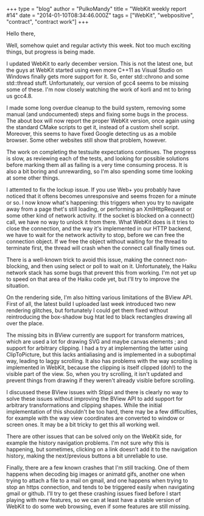 +++
type = "blog"
author = "PulkoMandy"
title = "WebKit weekly report #14"
date = "2014-01-10T08:34:46.000Z"
tags = ["WebKit", "webpositive", "contract", "contract work"]
+++

Hello there,

Well, somehow quiet and regular activty this week. Not too much exciting things, but progress is being made.

I updated WebKit to early december version. This is not the latest one, but the guys at WebKit started using even more C++11 as Visual Studio on Windows finally gets more support for it. So, enter std::chrono and some std::thread stuff. Unfortunately, our version of gcc4 seems to be missing some of these. I'm now closely watching the work of korli and mt to bring us gcc4.8.

I made some long overdue cleanup to the build system, removing some manual (and undocumented) steps and fixing some bugs in the process. The about box will now report the proper WebKit version, once again using the standard CMake scripts to get it, instead of a custom shell script. Moreover, this seems to have fixed Google detecting us as a mobile browser. Some other websites still show that problem, however.

The work on completing the testsuite expectations continues. The progress is slow, as reviewing each of the tests, and looking for possible solutions before marking them all as failing is a very time consuming process. It is also a bit boring and unrewarding, so I'm also spending some time looking at some other things.

I attemted to fix the lockup issue. If you use Web+ you probably have noticed that it oftens becomes unresponsive and seems frozen for a minute or so. I now know what's happening: this triggers when you try to navigate away from a page thet's still loading, or performing an XmlHttpRequest or some other kind of network activity. If the socket is blocked on a connect() call, we have no way to unlock it from there. What WebKit does is it tries to close the connection, and the way it's implemented in our HTTP backend, we have to wait for the network activity to stop, before we can free the connection object. If we free the object without waiting for the thread to terminate first, the thread will crash when the connect call finally times out.

There is a well-known trick to avoid this issue, making the connect non-blocking, and then using select or poll to wait on it. Unfortunately, the Haiku network stack has some bugs that prevent this from working. I'm not yet up to speed on that area of the Haiku code yet, but I'll try to improve the situation.

On the rendering side, I'm also hitting various limitations of the BView API. First of all, the latest build I uploaded last week introduced two new rendering glitches, but fortunately I could get them fixed without reintroducing the box-shadow bug htat led to black rectangles drawing all over the place.

The missing bits in BView currently are support for transform matrices, which are used a lot for drawing SVG and maybe canvas elements ; and support for arbitrary clipping. I had a try at implementing the latter using ClipToPicture, but this lacks antialiasing and is implemented in a suboptimal way, leading to laggy scrolling. It also has problems with the way scrolling is implemented in WebKit, because the clipping is itself clipped (doh!) to the visible part of the view. So, when you try scrolling, it isn't updated and prevent things from drawing if they weren't already visible before scrolling.

I discussed these BView issues with Stippi and there is clearly no way to solve these issues without improving the BView API to add support for arbitrary transformations and clipping shapes. While the initial implementation of this shouldn't be too hard, there may be a few difficulties, for example with the way view coordinates are converted to window or screen ones. It may be a bit tricky to get this all working well.

There are other issues that can be solved only on the WebKit side, for example the history navigation problems. I'm not sure why this is happening, but sometimes, clicking on a link doesn't add it to the navigation history, making the next/previous buttons a bit unreliable to use.

Finally, there are a few known crashes that I'm still tracking. One of them happens when decoding big images or animatd gifs, another one when trying to attach a file to a mail on gmail, and one happens when trying to stop an https connection, and tends to be triggered easily when navigating gmail or github. I'll try to get these crashing issues fixed before I start playing with new features, so we can at least have a stable version of WebKit to do some web browsing, even if some features are still missing.